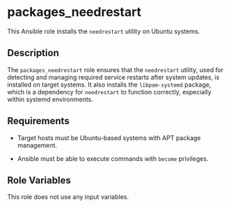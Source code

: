 # packages_needrestart

This Ansible role installs the `needrestart` utility on Ubuntu systems.

## Description

The `packages_needrestart` role ensures that the `needrestart` utility, used for detecting and managing required service restarts after system updates, is installed on target systems. It also installs the `libpam-systemd` package, which is a dependency for `needrestart` to function correctly, especially within systemd environments.

## Requirements

- Target hosts must be Ubuntu-based systems with APT package management.

- Ansible must be able to execute commands with `become` privileges.

## Role Variables

This role does not use any input variables.

